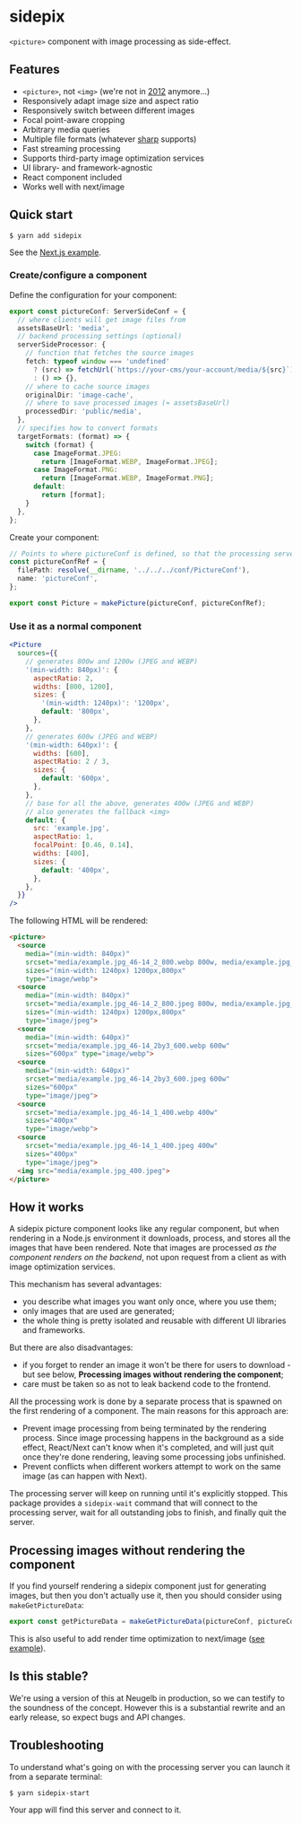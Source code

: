# sidepix

`<picture>` component with image processing as side-effect.

## Features

- `<picture>`, not `<img>` (we're not in [2012](https://thehistoryoftheweb.com/responsive-design-picture-element/) anymore...)
- Responsively adapt image size and aspect ratio
- Responsively switch between different images
- Focal point-aware cropping
- Arbitrary media queries
- Multiple file formats (whatever [sharp](https://sharp.pixelplumbing.com/) supports)
- Fast streaming processing
- Supports third-party image optimization services
- UI library- and framework-agnostic
- React component included
- Works well with next/image

## Quick start

```
$ yarn add sidepix
```

See the [Next.js example](/examples/nextjs).

### Create/configure a component

Define the configuration for your component:

```typescript
export const pictureConf: ServerSideConf = {
  // where clients will get image files from
  assetsBaseUrl: 'media',
  // backend processing settings (optional)
  serverSideProcessor: {                
    // function that fetches the source images   
    fetch: typeof window === 'undefined'
      ? (src) => fetchUrl(`https://your-cms/your-account/media/${src}`)
      : () => {},
    // where to cache source images
    originalDir: 'image-cache',
    // where to save processed images (≈ assetsBaseUrl)
    processedDir: 'public/media',
  },
  // specifies how to convert formats
  targetFormats: (format) => {
    switch (format) {
      case ImageFormat.JPEG:
        return [ImageFormat.WEBP, ImageFormat.JPEG];
      case ImageFormat.PNG:
        return [ImageFormat.WEBP, ImageFormat.PNG];
      default:
        return [format];
    }
  },
};
```

Create your component:
```typescript
// Points to where pictureConf is defined, so that the processing server can find it.
const pictureConfRef = {
  filePath: resolve(__dirname, '../../../conf/PictureConf'),
  name: 'pictureConf',
};

export const Picture = makePicture(pictureConf, pictureConfRef);
```

### Use it as a normal component

```jsx
<Picture
  sources={{
    // generates 800w and 1200w (JPEG and WEBP)
    '(min-width: 840px)': {
      aspectRatio: 2,
      widths: [800, 1200],
      sizes: {
        '(min-width: 1240px)': '1200px',
        default: '800px',
      },
    },
    // generates 600w (JPEG and WEBP)
    '(min-width: 640px)': {
      widths: [600],
      aspectRatio: 2 / 3,
      sizes: {
        default: '600px',
      },
    },
    // base for all the above, generates 400w (JPEG and WEBP)
    // also generates the fallback <img>
    default: {
      src: 'example.jpg',
      aspectRatio: 1,
      focalPoint: [0.46, 0.14],
      widths: [400],
      sizes: {
        default: '400px',
      },
    },
  }}
/>
```

The following HTML will be rendered:
```html
<picture>
  <source
    media="(min-width: 840px)"
    srcset="media/example.jpg_46-14_2_800.webp 800w, media/example.jpg_46-14_2_1200.webp 1200w"
    sizes="(min-width: 1240px) 1200px,800px" 
    type="image/webp">
  <source
    media="(min-width: 840px)"
    srcset="media/example.jpg_46-14_2_800.jpeg 800w, media/example.jpg_46-14_2_1200.jpeg 1200w"
    sizes="(min-width: 1240px) 1200px,800px"
    type="image/jpeg">
  <source
    media="(min-width: 640px)"
    srcset="media/example.jpg_46-14_2by3_600.webp 600w"
    sizes="600px" type="image/webp">
  <source
    media="(min-width: 640px)"
    srcset="media/example.jpg_46-14_2by3_600.jpeg 600w"
    sizes="600px"
    type="image/jpeg">
  <source
    srcset="media/example.jpg_46-14_1_400.webp 400w"
    sizes="400px"
    type="image/webp">
  <source
    srcset="media/example.jpg_46-14_1_400.jpeg 400w"
    sizes="400px"
    type="image/jpeg">
  <img src="media/example.jpg_400.jpeg">
</picture>
```

## How it works

A sidepix picture component looks like any regular component, but when rendering in a Node.js environment it downloads, process, and stores all the images that have been rendered. Note that images are processed *as the component renders on the backend*, not upon request from a client as with image optimization services.

This mechanism has several advantages:

- you describe what images you want only once, where you use them;
- only images that are used are generated;
- the whole thing is pretty isolated and reusable with different UI libraries and frameworks.

But there are also disadvantages:

- if you forget to render an image it won't be there for users to download - but see below, **Processing images without rendering the component**;
- care must be taken so as not to leak backend code to the frontend.

All the processing work is done by a separate process that is spawned on the first rendering of a component. The main reasons for this approach are:

- Prevent image processing from being terminated by the rendering process. Since image processing happens in the background as a side effect, React/Next can't know when it's completed, and will just quit once they're done rendering, leaving some processing jobs unfinished.
- Prevent conflicts when different workers attempt to work on the same image (as can happen with Next).

The processing server will keep on running until it's explicitly stopped. This package provides a `sidepix-wait` command that will connect to the processing server, wait for all outstanding jobs to finish, and finally quit the server.

## Processing images without rendering the component

If you find yourself rendering a sidepix component just for generating images, but then you don't actually use it, then you should consider using `makeGetPictureData`:

```typescript
export const getPictureData = makeGetPictureData(pictureConf, pictureConfRef);
```

This is also useful to add render time optimization to next/image ([see example](/examples/nextjs)).

## Is this stable?

We're using a version of this at Neugelb in production, so we can testify to the soundness of the concept. However this is a substantial rewrite and an early release, so expect bugs and API changes.

## Troubleshooting

To understand what's going on with the processing server you can launch it from a separate terminal:

```
$ yarn sidepix-start
```

Your app will find this server and connect to it.

